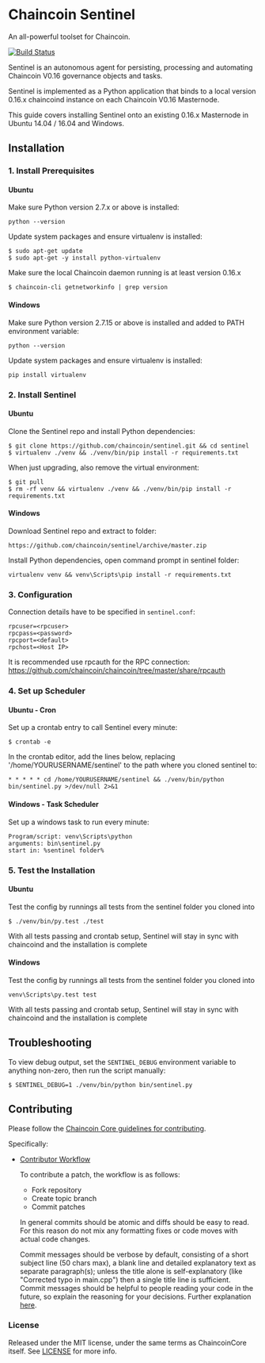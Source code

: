 # Chaincoin Sentinel

An all-powerful toolset for Chaincoin.

[![Build Status](https://travis-ci.org/chaincoin/sentinel.svg?branch=master)](https://travis-ci.org/chaincoin/sentinel)

Sentinel is an autonomous agent for persisting, processing and automating Chaincoin V0.16 governance objects and tasks.

Sentinel is implemented as a Python application that binds to a local version 0.16.x chaincoind instance on each Chaincoin V0.16 Masternode.

This guide covers installing Sentinel onto an existing 0.16.x Masternode in Ubuntu 14.04 / 16.04 and Windows.

## Installation

### 1. Install Prerequisites

#### Ubuntu

Make sure Python version 2.7.x or above is installed:

    python --version

Update system packages and ensure virtualenv is installed:

    $ sudo apt-get update
    $ sudo apt-get -y install python-virtualenv

Make sure the local Chaincoin daemon running is at least version 0.16.x

    $ chaincoin-cli getnetworkinfo | grep version
	
#### Windows

Make sure Python version 2.7.15 or above is installed and added to PATH environment variable:

    python --version

Update system packages and ensure virtualenv is installed:

    pip install virtualenv

### 2. Install Sentinel

#### Ubuntu

Clone the Sentinel repo and install Python dependencies:

    $ git clone https://github.com/chaincoin/sentinel.git && cd sentinel
    $ virtualenv ./venv && ./venv/bin/pip install -r requirements.txt   

When just upgrading, also remove the virtual environment:
    
    $ git pull
    $ rm -rf venv && virtualenv ./venv && ./venv/bin/pip install -r requirements.txt

#### Windows

Download Sentinel repo and extract to folder:

    https://github.com/chaincoin/sentinel/archive/master.zip

Install Python dependencies, open command prompt in sentinel folder:

    virtualenv venv && venv\Scripts\pip install -r requirements.txt

### 3. Configuration

Connection details have to be specified in `sentinel.conf`:

    rpcuser=<rpcuser>
    rpcpass=<password>
    rpcport=<default>
    rpchost=<Host IP>

It is recommended use rpcauth for the RPC connection: https://github.com/chaincoin/chaincoin/tree/master/share/rpcauth

### 4. Set up Scheduler

#### Ubuntu - Cron

Set up a crontab entry to call Sentinel every minute:

    $ crontab -e

In the crontab editor, add the lines below, replacing '/home/YOURUSERNAME/sentinel' to the path where you cloned sentinel to:

    * * * * * cd /home/YOURUSERNAME/sentinel && ./venv/bin/python bin/sentinel.py >/dev/null 2>&1

#### Windows - Task Scheduler

Set up a windows task to run every minute:

    Program/script: venv\Scripts\python
    arguments: bin\sentinel.py
    start in: %sentinel folder% 

### 5. Test the Installation

#### Ubuntu

Test the config by runnings all tests from the sentinel folder you cloned into

    $ ./venv/bin/py.test ./test

With all tests passing and crontab setup, Sentinel will stay in sync with chaincoind and the installation is complete

#### Windows

Test the config by runnings all tests from the sentinel folder you cloned into

    venv\Scripts\py.test test

With all tests passing and crontab setup, Sentinel will stay in sync with chaincoind and the installation is complete

## Troubleshooting

To view debug output, set the `SENTINEL_DEBUG` environment variable to anything non-zero, then run the script manually:

    $ SENTINEL_DEBUG=1 ./venv/bin/python bin/sentinel.py

## Contributing

Please follow the [Chaincoin Core guidelines for contributing](https://github.com/chaincoin/chaincoin/blob/Chaincoin_0.16-dev/CONTRIBUTING.md).

Specifically:

* [Contributor Workflow](https://github.com/chaincoin/chaincoin/blob/Chaincoin_0.16-dev/CONTRIBUTING.md#contributor-workflow)

    To contribute a patch, the workflow is as follows:

    * Fork repository
    * Create topic branch
    * Commit patches

    In general commits should be atomic and diffs should be easy to read. For this reason do not mix any formatting fixes or code moves with actual code changes.

    Commit messages should be verbose by default, consisting of a short subject line (50 chars max), a blank line and detailed explanatory text as separate paragraph(s); unless the title alone is self-explanatory (like "Corrected typo in main.cpp") then a single title line is sufficient. Commit messages should be helpful to people reading your code in the future, so explain the reasoning for your decisions. Further explanation [here](http://chris.beams.io/posts/git-commit/).

### License

Released under the MIT license, under the same terms as ChaincoinCore itself. See [LICENSE](LICENSE) for more info.
